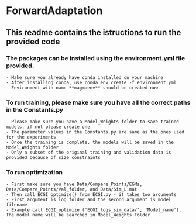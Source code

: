 # ForwardAdaptation

## This readme contains the istructions to run the provided code

### The packages can be installed using the environment.yml file provided.
    - Make sure you already have conda installed on your machine 
    - After installing conda, use conda env create -f environment.yml
    - Environment with name **magmaenv** should be created now 


### To run training, please make sure you have all the correct paths in the Constants.py
    - Please make sure you have a Model_Weights folder to save trained models, if not please create one 
    - The parameter values in the Constants.py are same as the ones used for the experiments
    - Once the training is complete, the models will be saved in the Model_Weights folder
	- Only a subset of the original training and validation data is provided because of size constraints

### To run optimization 
    - First make sure you have Data/Compare_Points/EGMs, Data/Compare_Points/Val_folder, and Data/Sim_L.mat
    - Then call ECGI_optimize() from ECGI.py - it takes two arguments
    - First argument is log folder and the second argument is model filename
    - Example call ECGI_optimize ('ECGI_logs_sim_data/', 'Model_name'). The model name will be searched in Model_Weights Folder



